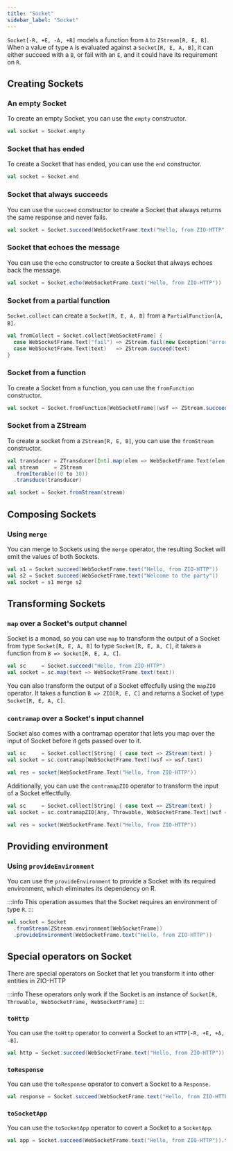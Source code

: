 ```yaml
---
title: "Socket"
sidebar_label: "Socket"
---
```


`Socket[-R, +E, -A, +B]` models a function from `A` to `ZStream[R, E, B]`. When a value of type `A` is evaluated against a `Socket[R, E, A, B]`, it can either succeed with a `B`, or fail with an `E`, and it could have its requirement on `R`.

## Creating Sockets

### An empty Socket

To create an empty Socket, you can use the `empty` constructor.

```scala
val socket = Socket.empty
```

### Socket that has ended

To create a Socket that has ended, you can use the `end` constructor.

```scala
val socket = Socket.end
```

### Socket that always succeeds

You can use the `succeed` constructor to create a Socket that always returns the same response and never fails.

```scala
val socket = Socket.succeed(WebSocketFrame.text("Hello, from ZIO-HTTP"))
```

### Socket that echoes the message

You can use the `echo` constructor to create a Socket that always echoes back the message.

```scala
val socket = Socket.echo(WebSocketFrame.text("Hello, from ZIO-HTTP"))
```

### Socket from a partial function

`Socket.collect` can create a `Socket[R, E, A, B]` from a `PartialFunction[A, B]`.

```scala
val fromCollect = Socket.collect[WebSocketFrame] {
  case WebSocketFrame.Text("fail") => ZStream.fail(new Exception("error"))
  case WebSocketFrame.Text(text)   => ZStream.succeed(text)
}
```

### Socket from a function

To create a Socket from a function, you can use the `fromFunction` constructor.

```scala
val socket = Socket.fromFunction[WebSocketFrame](wsf => ZStream.succeed(wsf))
```

### Socket from a ZStream

To create a socket from a `ZStream[R, E, B]`, you can use the `fromStream` constructor.

```scala
val transducer = ZTransducer[Int].map(elem => WebSocketFrame.Text(elem.toString))
val stream     = ZStream
  .fromIterable((0 to 10))
  .transduce(transducer)

val socket = Socket.fromStream(stream)
```

## Composing Sockets

### Using `merge`

You can merge to Sockets using the `merge` operator, the resulting Socket will emit the values of both Sockets.

```scala
val s1 = Socket.succeed(WebSocketFrame.text("Hello, from ZIO-HTTP"))
val s2 = Socket.succeed(WebSocketFrame.text("Welcome to the party"))
val socket = s1 merge s2
```

## Transforming Sockets

### `map` over a Socket's output channel

Socket is a monad, so you can use `map` to transform the output of a Socket from type `Socket[R, E, A, B]` to type `Socket[R, E, A, C]`, it takes a function from `B => Socket[R, E, A, C]`.

```scala
val sc     = Socket.succeed("Hello, from ZIO-HTTP")
val socket = sc.map(text => WebSocketFrame.text(text))
```

You can also transform the output of a Socket effecfully using the `mapZIO` operator. It takes a function
 `B => ZIO[R, E, C]` and returns a Socket of type `Socket[R, E, A, C]`.

### `contramap` over a Socket's input channel

Socket also comes with a contramap operator that lets you map over the input of Socket before it gets passed over to it.

```scala
val sc     = Socket.collect[String] { case text => ZStream(text) }
val socket = sc.contramap[WebSocketFrame.Text](wsf => wsf.text)

val res = socket(WebSocketFrame.Text("Hello, from ZIO-HTTP"))
```

 Additionally, you can use the `contramapZIO` operator to transform the input of a Socket effectfully.

```scala
val sc     = Socket.collect[String] { case text => ZStream(text) }
val socket = sc.contramapZIO[Any, Throwable, WebSocketFrame.Text](wsf => ZIO(wsf.text))

val res = socket(WebSocketFrame.Text("Hello, from ZIO-HTTP"))
```

## Providing environment

### Using `provideEnvironment`

You can use the `provideEnvironment` to provide a Socket with its required environment, which eliminates its dependency on R.

:::info
This operation assumes that the Socket requires an environment of type `R`.
:::

```scala
val socket = Socket
  .fromStream(ZStream.environment[WebSocketFrame])
  .provideEnvironment(WebSocketFrame.text("Hello, from ZIO-HTTP"))
```

## Special operators on Socket

There are special operators on Socket that let you transform it into other entities in ZIO-HTTP

:::info
These operators only work if the Socket is an instance of `Socket[R, Throwable, WebSocketFrame, WebSocketFrame]`
:::

### `toHttp`

You can use the `toHttp` operator to convert a Socket to an `HTTP[-R, +E, +A, -B]`.

```scala
val http = Socket.succeed(WebSocketFrame.text("Hello, from ZIO-HTTP")).toHttp
```

### `toResponse`

You can use the `toResponse` operator to convert a Socket to a `Response`.

```scala
val response = Socket.succeed(WebSocketFrame.text("Hello, from ZIO-HTTP")).toResponse
```

### `toSocketApp`

You can use the `toSocketApp` operator to covert a Socket to a `SocketApp`.

```scala
val app = Socket.succeed(WebSocketFrame.text("Hello, from ZIO-HTTP")).toSocketApp
```
